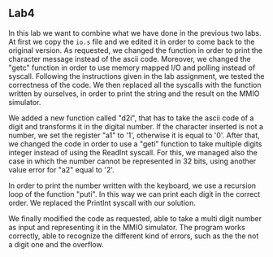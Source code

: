 ## Lab4 

In this lab we want to combine what we have done in the previous two labs.
At first we copy the `io.s` file and we edited it in order to come back to the original version.
As requested, we changed the function in order to print the character message instead of the ascii code. Moreover, we changed the "getc" function in order to use memory mapped I/O and polling instead of syscall.
Following the instructions given in the lab assignment, we tested the correctness of the code.
We then replaced all the syscalls with the function written by ourselves, in order to print the string and the result on the MMIO simulator.

We added a new function called "d2i", that has to take the ascii code of a digit and transforms it in the digital number. If the character inserted is not a number, we set the register "a1" to '1', otherwise it is equal to '0'.
After that, we changed the code in order to use a "geti" function to take multiple digits integer instead of using the ReadInt syscall. For this, we managed also the case in which the number cannot be represented in 32 bits, using another value error for "a2" equal to '2'.

In order to print the number written with the keyboard, we use a recursion loop of the function "puti". In this way we can print each digit in the correct order. We replaced the PrintInt syscall with our solution.

We finally modified the code as requested, able to take a multi digit number as input and representing it in the MMIO simulator.
The program works correctly, able to recognize the different kind of errors, such as the the not a digit one and the overflow. 


